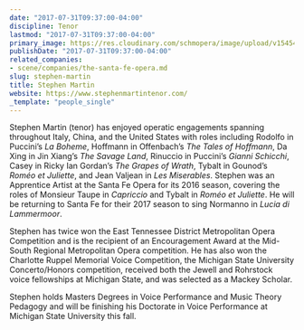 ```yaml
---
date: "2017-07-31T09:37:00-04:00"
discipline: Tenor
lastmod: "2017-07-31T09:37:00-04:00"
primary_image: https://res.cloudinary.com/schmopera/image/upload/v1545409169/media/webhook-uploads/1501508137141/bw_StephenMartin.jpg.jpg
publishDate: "2017-07-31T09:37:00-04:00"
related_companies:
- scene/companies/the-santa-fe-opera.md
slug: stephen-martin
title: Stephen Martin
website: https://www.stephenmartintenor.com/
_template: "people_single"
---
```


Stephen Martin (tenor) has enjoyed operatic engagements spanning throughout Italy, China, and the United States with roles including Rodolfo in Puccini’s *La Boheme*, Hoffmann in Offenbach’s *The Tales of Hoffmann*, Da Xing in Jin Xiang’s *The Savage Land*, Rinuccio in Puccini’s *Gianni Schicchi*, Casey in Ricky Ian Gordan’s *The Grapes of Wrath*, Tybalt in Gounod’s *Roméo et Juliette*, and Jean Valjean in *Les Miserables*. Stephen was an Apprentice Artist at the Santa Fe Opera for its 2016 season, covering the roles of Monsieur Taupe in *Capriccio* and Tybalt in *Roméo et Juliette*. He will be returning to Santa Fe for their 2017 season to sing Normanno in *Lucia di Lammermoor*.
 
Stephen has twice won the East Tennessee District Metropolitan Opera Competition and is the recipient of an Encouragement Award at the Mid-South Regional Metropolitan Opera competition. He has also won the Charlotte Ruppel Memorial Voice Competition, the Michigan State University Concerto/Honors competition, received both the Jewell and Rohrstock voice fellowships at Michigan State, and was selected as a Mackey Scholar.
 
Stephen holds Masters Degrees in Voice Performance and Music Theory Pedagogy and will be finishing his Doctorate in Voice Performance at Michigan State University this fall.
